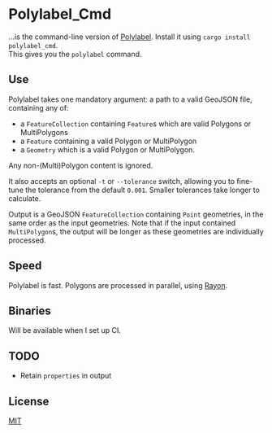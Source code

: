 # Polylabel_Cmd
…is the command-line version of [Polylabel](https://github.com/urschrei/polylabel-rs). Install it using `cargo install polylabel_cmd`.  
This gives you the `polylabel` command.

## Use
Polylabel takes one mandatory argument: a path to a valid GeoJSON file, containing any of:

- a `FeatureCollection` containing `Feature`s which are valid Polygons or MultiPolygons
- a `Feature` containing a valid Polygon or MultiPolygon
- a `Geometry` which is a valid Polygon or MultiPolygon.

Any non-(Multi)Polygon content is ignored.  

It also accepts an optional `-t` or `--tolerance` switch, allowing you to fine-tune the tolerance from the default `0.001`. Smaller tolerances take longer to calculate.   

Output is a GeoJSON `FeatureCollection` containing `Point` geometries, in the same order as the input geometries. Note that if the input contained `MultiPolygon`s, the output will be longer as these geometries are individually processed.

## Speed
Polylabel is fast. Polygons are processed in parallel, using [Rayon](https://github.com/rayon-rs/rayon).

## Binaries
Will be available when I set up CI.

## TODO
- Retain `properties` in output

## License
[MIT](license.txt)
